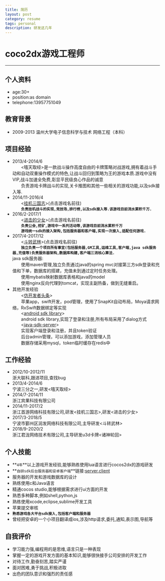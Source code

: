 ```yaml
---
title: 简历
layout: post
category: resume
tags: personal
description: 研发这几年
---
```


# coco2dx游戏工程师

------
## 个人资料
* age:30+
* position:as domain
* telephone:13957751049

## 教育背景
* 2009-2013 温州大学电子信息科学与技术 网络工程（本科）

## 项目经验

* 2013/4-2014/6<br>
&emsp;&emsp;<嘻天取经>是一款战斗操作高度自由的卡牌策略对战游戏,拥有着战斗手动和自动双重操作模式的特色,让战斗回归到策略为王的游戏本质.游戏中没有VIP,战斗加速全免费,彰显平民级良心作品的诚意<br>
&emsp;&emsp;负责游戏卡牌战斗的实现,关卡推图和其他一些相关的游戏功能,以及sdk接入等.<br>
* 2014/11-2016/4<br>
&emsp;&emsp;<[挂机三国志](http://www.9game.cn/ttgz/)>(点击游戏名前往)<br>
&emsp;&emsp;**`负责挂机战斗的实现,竞技场,排行榜,以及sdk接入等.该游戏目前流水累积千万.`**
* 2016/2-2017/1<br>
&emsp;&emsp;<[进击的少女](http://www.9game.cn/jjdsn/)>(点击游戏名前往)<br>
&emsp;&emsp;**`负责公会,挖矿,游戏中一系列活动等,该游戏目前流水累积千万`**<br>
&emsp;&emsp;**`游戏统一sdk的接入架构,包括服务器和客户端,实现一次接入,适配任何游戏.`**
* 2017/4-2017/12<br>
&emsp;&emsp;<[斗转武林](http://www.9game.cn/dzwl/)>(点击游戏名前往)<br>
&emsp;&emsp;**`独立负责一个项目所有事宜(包括服务器,GM工具,运维工具,客户端,java sdk服务器,充值等)负责服务器架构,数据库构建,客户端三消核心算法.`**<br>
java sdk服务器:<br>
&emsp;&emsp;使用maven管理,独立负责通过java的spring mvc对接第三方sdk登录和充值和下单，数据库的搭建，充值未到通过定时任务处理。<br>
&emsp;&emsp;使用mybatis映射数据库表格和java的model<br>
&emsp;&emsp;使用nginx反向代理到tomcat，实现主副热备，做到无缝重启。<br>
* 其他开发经验<br>
&emsp;&emsp;<[仿开发者头条](https://github.com/zhjzjnb/develop_head)><br>
&emsp;&emsp;苹果app，swift开发，pod管理，使用了SnapKit自动布局，Moya请求网络，RxSwift数据绑定等实现<br>
&emsp;&emsp;<[android sdk library](https://github.com/zhjzjnb/android_zsdk)><br>
&emsp;&emsp;android sdk library,实现了登录和注册,所有布局采用了dialog方式<br>
&emsp;&emsp;<[java-sdk-server](https://github.com/zhjzjnb/sdk-server)><br>
&emsp;&emsp;实现客户端登录和注册，并且token验证<br>
&emsp;&emsp;后台admin管理，可以添加游戏，添加管理人员<br>
&emsp;&emsp;数据存储采用mysql，token临时缓存在redis中<br>


## 工作经验
* 2012/10-2012/11<br>浙大联科,跟进项目,查找bug
* 2013/4-2014/6<br>宁波三分之一,研发<嘻天取经>
* 2014/7-2014/11<br>浙江宾果科技有限公司
* 2014/11-2017/2<br>浙江首游网络科技有限公司,研发<挂机三国志>,研发<进击的少女>
* 2017/3-2018/5<br>宁波市鄞州区润发网络科技有限公司,主导研发<斗转武林>
* 2018/9-2020/2<br>浙江君泷网络技术有限公司,主导研发u3d卡牌<诸神轮回>

## 个人技能
* **`4年`**以上游戏开发经验,能够熟练使用lua语言进行cocos2dx的游戏研发
* **`自研sdk后台服务器和安卓客户端`**链接:[server](https://github.com/zhjzjnb/sdk-server),[client](https://github.com/zhjzjnb/android_zsdk)
* 服务器的开发和游戏数据库的设计
* 熟练使用c和Java语言
* 精通cocos studio,能够根据需求进行ui方面的开发
* 熟悉多种脚本,例如shell,python,js
* 熟练使用xcode,eclipse,sublime开发工具
* 苹果提交审核
* **`熟悉游戏各大平台sdk接入,包括客户端和服务器`**
* 曾经把安卓的一个小项目翻译成ios,涉及http请求,委托,通知,表示图,导航等

## 自我评价
* 学习能力强,编程用的是思维,语言只是一种表现
* 掌握一定的游戏开发方面的基本知识,能够很快接手公司安排的开发工作
* 对待工作,勤奋刻苦,踏实严谨
* 面对困难,勇于挑战,积极进取
* 出色的团队意识和强烈的责任感


